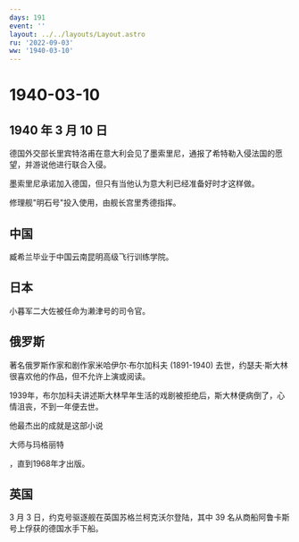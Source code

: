 ```yaml
---
days: 191
event: ''
layout: ../../layouts/Layout.astro
ru: '2022-09-03'
ww: '1940-03-10'
---
```


# 1940-03-10

## 1940 年 3 月 10 日

德国外交部长里宾特洛甫在意大利会见了墨索里尼，通报了希特勒入侵法国的愿望，并游说他进行联合入侵。

墨索里尼承诺加入德国，但只有当他认为意大利已经准备好时才这样做。

修理舰"明石号"投入使用，由舰长宫里秀德指挥。

## 中国

臧希兰毕业于中国云南昆明高级飞行训练学院。

## 日本

小暮军二大佐被任命为濑津号的司令官。

## 俄罗斯

著名俄罗斯作家和剧作家米哈伊尔·布尔加科夫 (1891-1940)
去世，约瑟夫·斯大林很喜欢他的作品，但不允许上演或阅读。

1939年，布尔加科夫讲述斯大林早年生活的戏剧被拒绝后，斯大林便病倒了，心情沮丧，不到一年便去世。

他最杰出的成就是这部小说

大师与玛格丽特

，直到1968年才出版。

## 英国

3 月 3 日，约克号驱逐舰在英国苏格兰柯克沃尔登陆，其中 39
名从商船阿鲁卡斯号上俘获的德国水手下船。